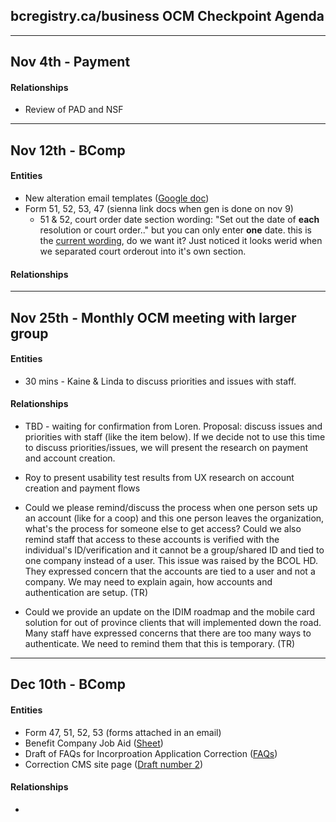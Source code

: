 ## bcregistry.ca/business OCM Checkpoint Agenda

----
Nov 4th - Payment
----
#### Relationships
* Review of PAD and NSF

----
Nov 12th - BComp
----
#### Entities
* New alteration email templates ([Google doc](https://docs.google.com/document/d/1WS-BtGhgppkUprzUWxVamQLtQfhFF9_XVhqNPjZGrkk/edit?usp=sharing))
* Form 51, 52, 53, 47 (sienna link docs when gen is done on nov 9)
  * 51 & 52, court order date section wording: "Set out the date of **each** resolution or court order.." but you can only enter **one** date. this is the [current wording](https://www2.gov.bc.ca/assets/gov/employment-business-and-economic-development/business-management/permits-licences-and-registration/registries-forms/form_51_ulc_alteration_to_a_bc_benefit_company.pdf), do we want it? Just noticed it looks werid when we separated court orderout into it's own section. 

#### Relationships
----
Nov 25th - Monthly OCM meeting with larger group
----
#### Entities
* 30 mins - Kaine & Linda to discuss priorities and issues with staff.

#### Relationships
* TBD - waiting for confirmation from Loren. Proposal: discuss issues and priorities with staff (like the item below). If we decide not to use this time to discuss priorities/issues, we will present the research on payment and account creation.

* Roy to present usability test results from UX research on account creation and payment flows

* Could we please remind/discuss the process when one person sets up an account (like for a coop) and this one person leaves the organization, what's the process for someone else to get access? Could we also remind staff that access to these accounts is verified with the individual's ID/verification and it cannot be a group/shared ID and tied to one company instead of a user. This issue was raised by the BCOL HD. They expressed concern that the accounts are tied to a user and not a company. We may need to explain again, how accounts and authentication are setup. (TR) 

* Could we provide an update on the IDIM roadmap and the mobile card solution for out of province clients that will implemented down the road. Many staff have expressed concerns that there are too many ways to authenticate. We need to remind them that this is temporary. (TR)



----
Dec 10th - BComp
----
#### Entities
* Form 47, 51, 52, 53 (forms attached in an email)
* Benefit Company Job Aid ([Sheet](https://docs.google.com/spreadsheets/d/1zTzC3fSwit2DikDx6AFFJHxYK8mAtkGbRQdh0td1M0k/edit?usp=sharing))
* Draft of FAQs for Incorproation Application Correction ([FAQs](https://docs.google.com/document/d/1e6Vr1IAiBUM15pZUI53caYHVUbk6qkiogyt0wX8l3yg/edit?usp=sharing))
* Correction CMS site page ([Draft number 2](https://docs.google.com/document/d/1Sq9eXD-d4Oc_QhYnuHaipFhHSEmTuD_8H_-WktDzj7M/edit?usp=sharing))
#### Relationships
* 

